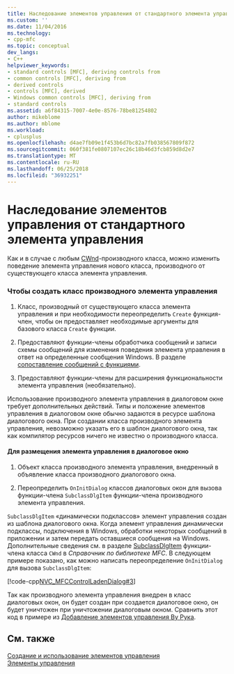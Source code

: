 ```yaml
---
title: Наследование элементов управления от стандартного элемента управления | Документы Microsoft
ms.custom: ''
ms.date: 11/04/2016
ms.technology:
- cpp-mfc
ms.topic: conceptual
dev_langs:
- C++
helpviewer_keywords:
- standard controls [MFC], deriving controls from
- common controls [MFC], deriving from
- derived controls
- controls [MFC], derived
- Windows common controls [MFC], deriving from
- standard controls
ms.assetid: a6f84315-7007-4e0e-8576-78be81254802
author: mikeblome
ms.author: mblome
ms.workload:
- cplusplus
ms.openlocfilehash: d4ae7fb09e1f453b6d7bc82a7fb038567809f872
ms.sourcegitcommit: 060f381fe0807107ec26c18b46d3fcb859d8d2e7
ms.translationtype: MT
ms.contentlocale: ru-RU
ms.lasthandoff: 06/25/2018
ms.locfileid: "36932251"
---
```

# <a name="deriving-controls-from-a-standard-control"></a>Наследование элементов управления от стандартного элемента управления
Как и в случае с любым [CWnd](../mfc/reference/cwnd-class.md)-производного класса, можно изменить поведение элемента управления нового класса, производного от существующего класса элемента управления.  
  
### <a name="to-create-a-derived-control-class"></a>Чтобы создать класс производного элемента управления  
  
1.  Класс, производный от существующего класса элемента управления и при необходимости переопределить `Create` функция-член, чтобы он предоставляет необходимые аргументы для базового класса `Create` функции.  
  
2.  Предоставляют функции-члены обработчика сообщений и записи схемы сообщений для изменения поведения элемента управления в ответ на определенные сообщения Windows. В разделе [сопоставление сообщений с функциями](../mfc/reference/mapping-messages-to-functions.md).  
  
3.  Предоставляют функции-члены для расширения функциональности элемента управления (необязательно).  
  
 Использование производного элемента управления в диалоговом окне требует дополнительных действий. Типы и положение элементов управления в диалоговом окне обычно задаются в ресурсе шаблона диалогового окна. При создании класса производного элемента управления, невозможно указать его в шаблон диалогового окна, так как компилятор ресурсов ничего не известно о производного класса.  
  
#### <a name="to-place-your-derived-control-in-a-dialog-box"></a>Для размещения элемента управления в диалоговое окно  
  
1.  Объект класса производного элемента управления, внедренный в объявление класса производного диалогового окна.  
  
2.  Переопределить `OnInitDialog` классов диалоговых окон для вызова функции-члена `SubclassDlgItem` функции-члена производного элемента управления.  
  
 `SubclassDlgItem` «динамически подклассов» элемент управления создан из шаблона диалогового окна. Когда элемент управления динамически подклассы, подключения в Windows, обработки некоторых сообщений в приложении и затем передать оставшиеся сообщения на Windows. Дополнительные сведения см. в разделе [SubclassDlgItem](../mfc/reference/cwnd-class.md#subclassdlgitem) функции-члена класса `CWnd` в *Справочник по библиотеке MFC*. В следующем примере показано, как можно написать переопределение `OnInitDialog` для вызова `SubclassDlgItem`:  
  
 [!code-cpp[NVC_MFCControlLadenDialog#3](../mfc/codesnippet/cpp/deriving-controls-from-a-standard-control_1.cpp)]  
  
 Так как производного элемента управления внедрен в класс диалоговых окон, он будет создан при создается диалоговое окно, он будет уничтожен при уничтожении диалоговым окном. Сравнить этот код в примере из [Добавление элементов управления By Рука](../mfc/adding-controls-by-hand.md).  
  
## <a name="see-also"></a>См. также  
 [Создание и использование элементов управления](../mfc/making-and-using-controls.md)   
 [Элементы управления](../mfc/controls-mfc.md)

